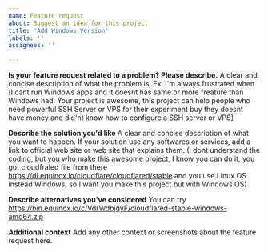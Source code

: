 ```yaml
---
name: Feature request
about: Suggest an idea for this project
title: 'Add Windows Version'
labels: ''
assignees: ''

---
```


**Is your feature request related to a problem? Please describe.**
A clear and concise description of what the problem is. Ex. I'm always frustrated when [I cant run Windows apps and it doesnt has same or more freature than Windows had. Your project is awesome, this project can help people who need powerful SSH Server or VPS for their experiment buy they doesnt have money and did'nt know how to configure a SSH server or VPS]

**Describe the solution you'd like**
A clear and concise description of what you want to happen.
If your solution use any softwares or services, add a link to official web site or web site that explains them.
(I dont understand the coding, but you who make this awesome project, I know you can do it, you got cloudfraled file from there https://dl.equinox.io/cloudflare/cloudflared/stable and you use Linux OS instead Windows, so I want you make this project but with Windows OS)

**Describe alternatives you've considered**
You can try https://bin.equinox.io/c/VdrWdbjqyF/cloudflared-stable-windows-amd64.zip 

**Additional context**
Add any other context or screenshots about the feature request here.
